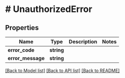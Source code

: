 # # UnauthorizedError

## Properties

Name | Type | Description | Notes
------------ | ------------- | ------------- | -------------
**error_code** | **string** |  |
**error_message** | **string** |  |

[[Back to Model list]](../../README.md#models) [[Back to API list]](../../README.md#endpoints) [[Back to README]](../../README.md)
